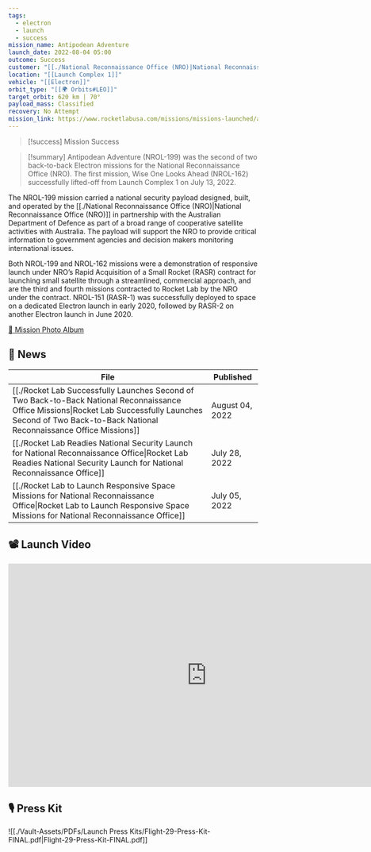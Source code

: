 ```yaml
---
tags:
  - electron
  - launch
  - success
mission_name: Antipodean Adventure
launch_date: 2022-08-04 05:00
outcome: Success
customer: "[[./National Reconnaissance Office (NRO)|National Reconnaissance Office (NRO)]]"
location: "[[Launch Complex 1]]"
vehicle: "[[Electron]]"
orbit_type: "[[🌍 Orbits#LEO]]"
target_orbit: 620 km | 70°
payload_mass: Classified
recovery: No Attempt
mission_link: https://www.rocketlabusa.com/missions/missions-launched/antipodean-adventure/
---
```

>[!success] Mission Success

>[!summary]
Antipodean Adventure (NROL-199) was the second of two back-to-back Electron missions for the National Reconnaissance Office (NRO). The first mission, Wise One Looks Ahead (NROL-162) successfully lifted-off from Launch Complex 1 on July 13, 2022. 
>
The NROL-199 mission carried a national security payload designed, built, and operated by the [[./National Reconnaissance Office (NRO)|National Reconnaissance Office (NRO)]] in partnership with the Australian Department of Defence as part of a broad range of cooperative satellite activities with Australia. The payload will support the NRO to provide critical information to government agencies and decision makers monitoring international issues.
>
Both NROL-199 and NROL-162 missions were a demonstration of responsive launch under NRO’s Rapid Acquisition of a Small Rocket (RASR) contract for launching small satellite through a streamlined, commercial approach, and are the third and fourth missions contracted to Rocket Lab by the NRO under the contract. NROL-151 (RASR-1) was successfully deployed to space on a dedicated Electron launch in early 2020, followed by RASR-2 on another Electron launch in June 2020.
>
[📸 Mission Photo Album](https://www.flickr.com/photos/rocketlab/albums/72177720301773707/)

## 📰 News
| File                                                                                                                                                                                                                 | Published       |
| -------------------------------------------------------------------------------------------------------------------------------------------------------------------------------------------------------------------- | --------------- |
| [[./Rocket Lab Successfully Launches Second of Two Back-to-Back National Reconnaissance Office Missions\|Rocket Lab Successfully Launches Second of Two Back-to-Back National Reconnaissance Office Missions]] | August 04, 2022 |
| [[./Rocket Lab Readies National Security Launch for National Reconnaissance Office\|Rocket Lab Readies National Security Launch for National Reconnaissance Office]]                                           | July 28, 2022   |
| [[./Rocket Lab to Launch Responsive Space Missions for National Reconnaissance Office\|Rocket Lab to Launch Responsive Space Missions for National Reconnaissance Office]]                                     | July 05, 2022   |


## 📽️ Launch Video

<iframe width="800" height="450" src="https://www.youtube.com/embed/ij94xGiXB5Q" title="Rocket Lab&#39;s Electron - Antipodean Adventure Mission" frameborder="0" allow="accelerometer; autoplay; clipboard-write; encrypted-media; gyroscope; picture-in-picture; web-share" referrerpolicy="strict-origin-when-cross-origin" allowfullscreen></iframe>     

## 🎙️ Press Kit

![[./Vault-Assets/PDFs/Launch Press Kits/Flight-29-Press-Kit-FINAL.pdf|Flight-29-Press-Kit-FINAL.pdf]]
